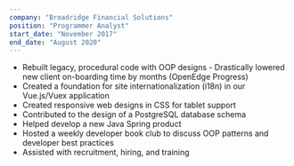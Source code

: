 ```yaml
---
company: "Broadridge Financial Solutions"
position: "Programmer Analyst"
start_date: "November 2017"
end_date: "August 2020"
---
```


- Rebuilt legacy, procedural code with OOP designs - Drastically lowered new client on-boarding time by months (OpenEdge Progress)
- Created a foundation for site internationalization (i18n) in our Vue.js/Vuex application
- Created responsive web designs in CSS for tablet support
- Contributed to the design of a PostgreSQL database schema
- Helped develop a new Java Spring product
- Hosted a weekly developer book club to discuss OOP patterns and developer best practices
- Assisted with recruitment, hiring, and training
